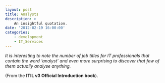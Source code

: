 ```yaml
---
layout: post
title: Analysts
description: >
    An insightful quotation.
date: '2012-02-19 16:00:00'
categories:
    - development
    - IT_Services
---
```


_It is interesting to note the number of job titles for IT
professionals that contain the word ‘analyst’ and even
more surprising to discover that few of them actually
analyse anything._

(From the __ITIL v3 Official Introduction book__).

